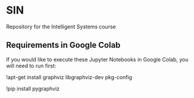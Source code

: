 # SIN
Repository for the Intelligent Systems course

## Requirements in Google Colab

If you would like to execute these Jupyter Notebooks in Google Colab, you will need to run first:

!apt-get install graphviz libgraphviz-dev pkg-config

!pip install pygraphviz
